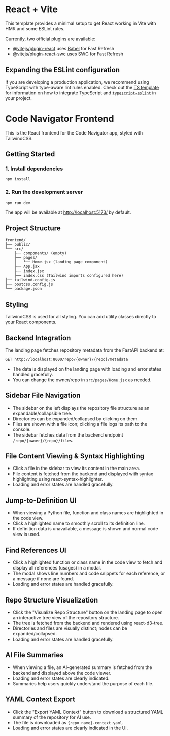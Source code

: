 # React + Vite

This template provides a minimal setup to get React working in Vite with HMR and some ESLint rules.

Currently, two official plugins are available:

- [@vitejs/plugin-react](https://github.com/vitejs/vite-plugin-react/blob/main/packages/plugin-react) uses [Babel](https://babeljs.io/) for Fast Refresh
- [@vitejs/plugin-react-swc](https://github.com/vitejs/vite-plugin-react/blob/main/packages/plugin-react-swc) uses [SWC](https://swc.rs/) for Fast Refresh

## Expanding the ESLint configuration

If you are developing a production application, we recommend using TypeScript with type-aware lint rules enabled. Check out the [TS template](https://github.com/vitejs/vite/tree/main/packages/create-vite/template-react-ts) for information on how to integrate TypeScript and [`typescript-eslint`](https://typescript-eslint.io) in your project.

# Code Navigator Frontend

This is the React frontend for the Code Navigator app, styled with TailwindCSS.

## Getting Started

### 1. Install dependencies

```bash
npm install
```

### 2. Run the development server

```bash
npm run dev
```

The app will be available at [http://localhost:5173/](http://localhost:5173/) by default.

## Project Structure

```
frontend/
├── public/
└── src/
    ├── components/ (empty)
    ├── pages/
    │   └── Home.jsx (landing page component)
    ├── App.jsx
    ├── index.jsx
    ├── index.css (Tailwind imports configured here)
├── tailwind.config.js
├── postcss.config.js
└── package.json
```

## Styling

TailwindCSS is used for all styling. You can add utility classes directly to your React components.

## Backend Integration

The landing page fetches repository metadata from the FastAPI backend at:

```
GET http://localhost:8000/repo/{owner}/{repo}/metadata
```

- The data is displayed on the landing page with loading and error states handled gracefully.
- You can change the owner/repo in `src/pages/Home.jsx` as needed.

## Sidebar File Navigation

- The sidebar on the left displays the repository file structure as an expandable/collapsible tree.
- Directories can be expanded/collapsed by clicking on them.
- Files are shown with a file icon; clicking a file logs its path to the console.
- The sidebar fetches data from the backend endpoint `/repo/{owner}/{repo}/files`.

## File Content Viewing & Syntax Highlighting

- Click a file in the sidebar to view its content in the main area.
- File content is fetched from the backend and displayed with syntax highlighting using react-syntax-highlighter.
- Loading and error states are handled gracefully.

## Jump-to-Definition UI

- When viewing a Python file, function and class names are highlighted in the code view.
- Click a highlighted name to smoothly scroll to its definition line.
- If definition data is unavailable, a message is shown and normal code view is used.

## Find References UI

- Click a highlighted function or class name in the code view to fetch and display all references (usages) in a modal.
- The modal shows line numbers and code snippets for each reference, or a message if none are found.
- Loading and error states are handled gracefully.

## Repo Structure Visualization

- Click the "Visualize Repo Structure" button on the landing page to open an interactive tree view of the repository structure.
- The tree is fetched from the backend and rendered using react-d3-tree.
- Directories and files are visually distinct; nodes can be expanded/collapsed.
- Loading and error states are handled gracefully.

## AI File Summaries

- When viewing a file, an AI-generated summary is fetched from the backend and displayed above the code viewer.
- Loading and error states are clearly indicated.
- Summaries help users quickly understand the purpose of each file.

## YAML Context Export

- Click the "Export YAML Context" button to download a structured YAML summary of the repository for AI use.
- The file is downloaded as `{repo_name}-context.yaml`.
- Loading and error states are clearly indicated in the UI.
